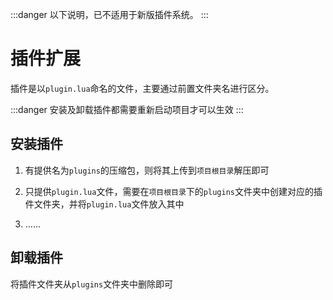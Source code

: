 :::danger
以下说明，已不适用于新版插件系统。
:::

# 插件扩展

插件是以`plugin.lua`命名的文件，主要通过前置文件夹名进行区分。

:::danger
安装及卸载插件都需要重新启动项目才可以生效
:::
## 安装插件

1. 有提供名为`plugins`的压缩包，则将其上传到`项目根目录`解压即可

2. 只提供`plugin.lua`文件，需要在`项目根目录`下的`plugins`文件夹中创建对应的插件文件夹，并将`plugin.lua`文件放入其中

3. ......

## 卸载插件
将插件文件夹从`plugins`文件夹中删除即可